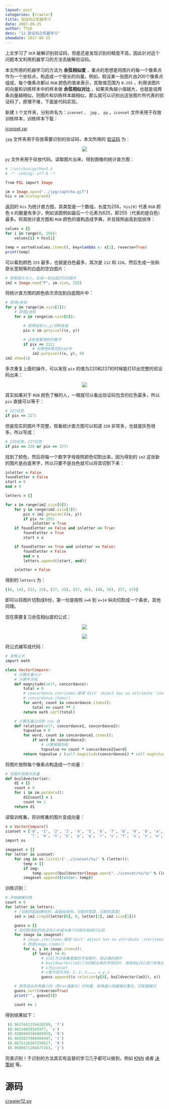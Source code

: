 ```yaml
---
layout: post
categories: [crawler]
title: 验证码之机器学习
date: 2007-06-25
author: TTyb
desc: "12.验证码之机器学习"
showdate: 2017-06-25
---
```


上文学习了 `OCR` 破解识别验证码，但是还是发现识别的精度不高，因此针对这个问题本文利用机器学习的方法去破解验证码。 

本文所用的机器学习的方法为 **余弦相似度** ，重点的思想是将图片的每一个像素点作为一个坐标点，构造成一个很长的向量。例如，假设某一张图片由200个像素点组成，每个像素点都以 `RGB` 颜色的值来表示，其取值范围为 `0-255` ，利用该图片的向量和训练样本中的样本做 **余弦相似对比** ，如果夹角越小值越大，也就是说两条向量越相似，则图片和训练样本越相似，那么就可以识别出这张图片所代表的验证码了，原理不难，下面是代码实现。

新建 `3` 个文件夹，分别命名为：`iconset` 、 `jpg` 、 `py` 。`iconset` 文件夹用于存放训练样本，训练样本下载：

<a href="/code/crawler12/iconset.rar" target="_blank">iconset.rar</a>

`jpg` 文件夹用于存放需要识别的验证码，本文所用的 <a href="/img/crawler12/captcha.gif" target="_blank">验证码</a> 为：

<p style="text-align:center"><img  src="/img/crawler12/captcha.gif"/></p>

`py` 文件夹用于存放代码。读取图片出来，得到图像的统计直方图：

~~~ruby
# !/usr/bin/python3.4
# -*- coding: utf-8 -*-

from PIL import Image

im = Image.open("../jpg/captcha.gif")
his = im.histogram()
~~~

返回的 `his` 为统计直方图，其类型是一个数组，长度为255，`his[0]` 代表 `RGB` 颜色 `0` 的数量有多少，例如该图例如最后一个元素为625，即255（代表的是白色）最多。将其统计直方图和 `RGB` 颜色的值构造成字典，并且按照由高到低排序：

~~~ruby
values = {}
for i in range(0, 256):
    values[i] = his[i]

temp = sorted(values.items(), key=lambda x: x[1], reverse=True)
print(temp)
~~~

可以看到颜色 `255` 最多，也就是白色最多，其次是 `212` 和 `220`。然后生成一张和原长宽相等的白底的空白图片：

~~~ruby
# 获取图片大小，生成一张白底255的图片
im2 = Image.new("P", im.size, 255)
~~~

将统计直方图的颜色依次添加到白底图片中：

~~~ruby
# 获得y坐标
for y in range(im.size[1]):
    # 获得y坐标
    for x in range(im.size[0]):

        # 获得坐标(x,y)的RGB值
        pix = im.getpixel((x, y))

        # 这些是要得到的数字
        if pix == 212:
            # 将黑色0填充到im2中
            im2.putpixel((x, y), 0)
im2.show(1)
~~~

多次重复上面的操作，可以发现 `pix` 的值为220和227的时候能打印出完整的验证码出来：

<p style="text-align:center"><img  src="/img/crawler12/im2.gif"/></p>

其实如果对于 `RGB` 颜色了解的人，一眼就可以看出验证码包含的红色最多，所以 `pix` 直接可以等于：

~~~ruby
# 227红色
if pix == 227:
~~~

但是现实的图片不完整，观看统计直方图可以知道 `220` 非常多，也就是灰色很多，所以写成：

~~~ruby
# 220灰色，227红色
if pix == 220 or pix == 227:
~~~

找到了颜色，然后将每一个数字字母按照颜色切割出来，因为得到的 `im2` 这张新的图片是白底黑字，所以只要不是白色就可以将其切割下来：

~~~ruby
inletter = False
foundletter = False
start = 0
end = 0

letters = []

for x in range(im2.size[0]):
    for y in range(im2.size[1]):
        pix = im2.getpixel((x, y))
        if pix != 255:
            inletter = True
    if foundletter == False and inletter == True:
        foundletter = True
        start = x

    if foundletter == True and inletter == False:
        foundletter = False
        end = x
        letters.append((start, end))

    inletter = False
~~~

得到的 `letters` 为：

~~~ruby
[(6, 14), (15, 25), (27, 35), (37, 46), (48, 56), (57, 67)]
~~~

即可以将图片切割成6份，第一份是按照 `x=6` 到 `x=14` 纵向切割成一个条状，其他同理。

现在需要复习余弦相似度的公式：

<p style="text-align:center"><img src="/img/crawler12/result1.jpg"/></p>

<p style="text-align:center"><img src="/img/crawler12/result2.jpg"/></p>

将公式编写成代码：

~~~ruby
# 夹角公式
import math

class VectorCompare:
    # 计算矢量大小
    # 计算平方和
    def magnitude(self, concordance):
        total = 0
        # concordance.iteritems:报错'dict' object has no attribute 'iteritems'
        # concordance.items()
        for word, count in concordance.items():
            total += count ** 2
        return math.sqrt(total)

    # 计算矢量之间的 cos 值
    def relation(self, concordance1, concordance2):
        topvalue = 0
        for word, count in concordance1.items():
            if word in concordance2:
                # 计算相乘的和
                topvalue += count * concordance2[word]
        return topvalue / (self.magnitude(concordance1) * self.magnitude(concordance2))
~~~

将图片按照每个像素点构造成一个向量：

~~~ruby
# 将图片转换为矢量
def buildvector(im):
    d1 = {}
    count = 0
    for i in im.getdata():
        d1[count] = i
        count += 1
    return d1
~~~

读取训练集，将训练集的图片变成向量：

~~~ruby
v = VectorCompare()
iconset = ['0', '1', '2', '3', '4', '5', '6', '7', '8', '9', '0', 'a', 'b', 'c', 'd', 'e', 'f', 'g', 'h', 'i', 'j', 'k',
           'l', 'm', 'n', 'o', 'p', 'q', 'r', 's', 't', 'u', 'v', 'w', 'x', 'y', 'z']
import os

imageset = []
for letter in iconset:
    for img in os.listdir('../iconset/%s/' % (letter)):
        temp = []
        if img:
            temp.append(buildvector(Image.open("../iconset/%s/%s" % (letter, img))))
        imageset.append({letter: temp})
~~~

训练识别：

~~~ruby
# 开始破解训练
count = 0
for letter in letters:
    # (切割的起始横坐标，起始纵坐标，切割的宽度，切割的高度)
    im3 = im2.crop((letter[0], 0, letter[1], im2.size[1]))

    guess = []
    # 将切割得到的验证码小片段与每个训练片段进行比较
    for image in imageset:
        # image.iteritems:报错'dict' object has no attribute 'iteritems'
        # 改成image.items()
        for x, y in image.items():
            if len(y) != 0:
                # y[0]为训练集里面的字母图片，即正确的图片
                # buildvector(im3))为切割出来的字母切片，用来和y[0]进行夹角比对
                # x为iconset
                # x依次显示为0，1，2，3，。。。，x,y,z
                guess.append((v.relation(y[0], buildvector(im3)), x))

    # 排序选出夹角最小的（即cos值最大）的向量，夹角越小则越接近重合，匹配越接近
    guess.sort(reverse=True)
    print("", guess[0])

    count += 1
~~~

得到结果如下：

~~~ruby
 (0.9637681159420289, '7')
 (0.96234028545977, 's')
 (0.9286884286888929, '9')
 (0.9835037060984447, 't')
 (0.9675116507250627, '9')
 (0.9698971168877263, 'j')
~~~

完美识别！于识别的方法其实有监督的学习几乎都可以做到，例如 [KNN](http://www.tybai.com/%E6%9C%BA%E5%99%A8%E5%AD%A6%E4%B9%A0/KNN%E8%BF%91%E9%82%BB%E7%AE%97%E6%B3%95.html) 或者 [决策树](http://www.tybai.com/%E6%9C%BA%E5%99%A8%E5%AD%A6%E4%B9%A0/ID3%E5%86%B3%E7%AD%96%E6%A0%91%E7%AE%97%E6%B3%95.html) 等。

# 源码

<a href="/code/crawler12/crawler12.py" target="_blank">crawler12.py</a>
